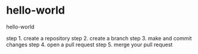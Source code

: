 # hello-world
hello-world

step 1. create a repository
step 2. create a branch
step 3. make and commit changes
step 4. open a pull request
step 5. merge your pull request
